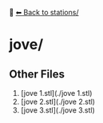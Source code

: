 📁 [⬅ Back to stations/](../README.md)

# jove/


## Other Files
1. [jove 1.stl](./jove 1.stl)
2. [jove 2.stl](./jove 2.stl)
3. [jove 3.stl](./jove 3.stl)